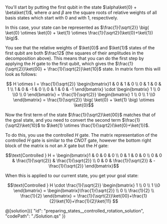 You'll start by putting the first qubit in the state $\alpha\ket{0} + \beta\ket{1}$, where $\alpha$ and $\beta$ are the square roots of relative weights of all basis states which start with 0 and with 1, respectively.  

In this case, your state can be represented as $\frac{1}{\sqrt{2}} \big( \ket{0} \otimes \ket{0} + \ket{1} \otimes \frac{1}{\sqrt2}(\ket{0}+\ket{1}) \big)$.

You see that the relative weights of $\ket{0}$ and $\ket{1}$ states of the first qubit are both $\frac12$ (the squares of their amplitudes in the decomposition above). This means that you can do the first step by applying the $H$ gate to the first qubit, which gives the $\frac{1}{\sqrt{2}}\ket{00} + \frac{1}{\sqrt{2}}\ket{10}$ state. In matrix form this will look as follows:  

$$ H \otimes I = \frac{1}{\sqrt{2}} \begin{bmatrix}1 & 0 & 1 & 0 \\ 0 & 1 & 0 & 1 \\ 1 & 0 & -1 & 0 \\ 0 & 1 & 0 & -1 \end{bmatrix} \cdot
\begin{bmatrix} 1 \\ 0 \\0 \\ 0 \end{bmatrix} = \frac{1}{\sqrt{2}} \begin{bmatrix} 1 \\ 0 \\ 1 \\0 \end{bmatrix} = \frac{1}{\sqrt{2}} \big( \ket{0} + \ket{1} \big) \otimes \ket{0}$$

Now the first term of the state $\frac{1}{\sqrt2}\ket{00}$ matches that of the goal state, and you need to convert the second term $\frac{1}{\sqrt2}\ket{10}$ to $\ket{1} \otimes \frac{1}{\sqrt2}(\ket{0}+\ket{1})$.

To do this, you use the controlled $H$ gate. The matrix representation of the controlled $H$ gate is similar to the $CNOT$ gate, however the bottom right block of the matrix is not an $X$ gate but the $H$ gate:

$$\text{Controlled } H = \begin{bmatrix}1 & 0 & 0 & 0 \\ 0 & 1 & 0 & 0 \\ 0 & 0 & \frac{1}{\sqrt{2}} & \frac{1}{\sqrt{2}} \\ 0 & 0 & \frac{1}{\sqrt{2}} & -\frac{1}{\sqrt{2}} \end{bmatrix}$$

When this is applied to our current state, you get your goal state:

$$\text{Controlled } H \cdot \frac{1}{\sqrt{2}} \begin{bmatrix} 1 \\ 0 \\ 1 \\0 \end{bmatrix} = \begin{bmatrix}\frac{1}{\sqrt{2}} \\ 0 \\ \frac{1}{2} \\ \frac{1}{2} \end{bmatrix} = \frac{1}{\sqrt{2}}\ket{00}+\frac{1}{2}\ket{10}+\frac{1}{2}\ket{11}  $$

@[solution]({
    "id": "preparing_states__controlled_rotation_solution",
    "codePath": "./Solution.qs"
})
